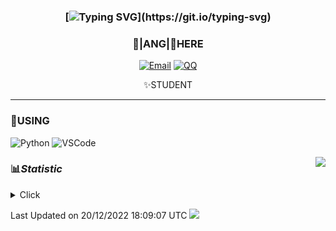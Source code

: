<div align="center">


### [![Typing SVG](https://readme-typing-svg.herokuapp.com?size=25&duration=2500&color=8C43EA&vCenter=true&width=200&height=40&lines=%F0%9F%8C%B1ANGJustinl%F0%9F%8C%B1+!)](https://git.io/typing-svg)


### 🥛|**ANG**|🥛HERE



[![Email](https://img.shields.io/badge/Email-ANGJustin@163.com-6A5ACD?style=flat-square&logoColor=fff)](mailto:ANGJustin@163.com)
[![QQ](https://img.shields.io/badge/QQ-77139032-98FB98?style=flat-square&logoColor=fff)](https://qm.qq.com/cgi-bin/qm/qr?k=mcs-cON_aPNfc3hO8-H7lWJHDX-5nKr7&noverify=0)




✨STUDENT 

</div>

---

### 🎨USING

![Python](https://img.shields.io/badge/-Python-blue?style=flat-square&logo=Python&logoColor=fff)
![VSCode](https://img.shields.io/badge/-VSCode-blue?style=flat-square&logo=visualstudiocode&logoColor=fff)


<a href="#">
  <img align="right" src="https://github-readme-stats.vercel.app/api?username=ANGJustinl&count_private=true&show_icons=true&bg_color=15,f2f7fd,E0EAFC" />
</a>




### 📊*Statistic* 

<details>
  <summary>Click</summary>
  
![ANGJustinl's Most used languages](https://github-readme-stats.vercel.app/api/top-langs/?username=ANGJustinl&layout=compact&hide_border=true&langs_count=10)
  
[![Ashutosh's github activity graph](https://github-readme-activity-graph.cyclic.app/graph?username=ANGJustinl&theme=dracula)](https://github.com/ANGJustinl/ANGJustinl)

</details>


Last Updated on 20/12/2022 18:09:07 UTC <img src="https://visitor-badge.glitch.me/badge?page_id=ANGJustinl" />
